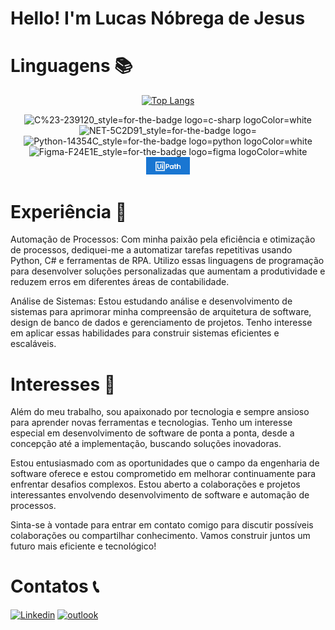 # Hello! I'm Lucas Nóbrega de Jesus 

# Linguagens 📚

<div align='center'>

[![Top Langs](https://github-readme-stats.vercel.app/api/top-langs/?username=LucasN-tech&hide_progress=true)](https://github.com/anuraghazra/github-readme-stats)

![C%23-239120_style=for-the-badge logo=c-sharp logoColor=white](https://github.com/LucasN-tech/LucasN-tech/assets/124197639/08c4adb2-ff06-4338-b321-6b80d8ab3d69)
![NET-5C2D91_style=for-the-badge logo=](https://github.com/LucasN-tech/LucasN-tech/assets/124197639/42c7c619-7523-4ea3-b70d-777fab55894f)
![Python-14354C_style=for-the-badge logo=python logoColor=white](https://github.com/LucasN-tech/LucasN-tech/assets/124197639/499058e9-0b6d-4eb5-a555-f4b6d9a5173d)
![Figma-F24E1E_style=for-the-badge logo=figma logoColor=white](https://github.com/LucasN-tech/LucasN-tech/assets/124197639/3c57d351-3e45-456d-b879-49b130a91df3)
<img width='70px' src='./Imagens/uipath3.png'> 
</div>



# Experiência 🚀
Automação de Processos: Com minha paixão pela eficiência e otimização de processos, dediquei-me a automatizar tarefas repetitivas usando Python, C# e ferramentas de RPA. Utilizo essas linguagens de programação para desenvolver soluções personalizadas que aumentam a produtividade e reduzem erros em diferentes áreas de contabilidade.

Análise de Sistemas: Estou estudando análise e desenvolvimento de sistemas para aprimorar minha compreensão de arquitetura de software, design de banco de dados e gerenciamento de projetos. Tenho interesse em aplicar essas habilidades para construir sistemas eficientes e escaláveis.

# Interesses 📖
Além do meu trabalho, sou apaixonado por tecnologia e sempre ansioso para aprender novas ferramentas e tecnologias. Tenho um interesse especial em desenvolvimento de software de ponta a ponta, desde a concepção até a implementação, buscando soluções inovadoras.

Estou entusiasmado com as oportunidades que o campo da engenharia de software oferece e estou comprometido em melhorar continuamente para enfrentar desafios complexos. Estou aberto a colaborações e projetos interessantes envolvendo desenvolvimento de software e automação de processos.

Sinta-se à vontade para entrar em contato comigo para discutir possíveis colaborações ou compartilhar conhecimento. Vamos construir juntos um futuro mais eficiente e tecnológico!

<div align='left'>  
  <h1> Contatos 📞 </h1>
  
  [![Linkedin](https://img.shields.io/badge/LinkedIn-0077B5?style=for-the-badge&logo=linkedin&logoColor=white)](https://www.linkedin.com/in/lucasnóbrega/)
  [![outlook](https://img.shields.io/badge/Microsoft_Outlook-0078D4?style=for-the-badge&logo=microsoft-outlook&logoColor=white)](mailto:lucasnd@outlook.com)
  
</div>



